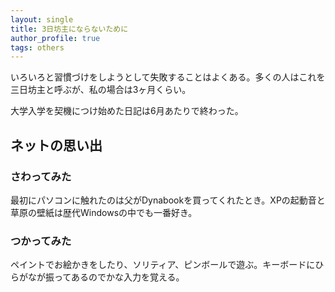 ```yaml
---
layout: single
title: 3日坊主にならないために
author_profile: true
tags: others
---
```


いろいろと習慣づけをしようとして失敗することはよくある。多くの人はこれを三日坊主と呼ぶが、私の場合は3ヶ月くらい。

大学入学を契機につけ始めた日記は6月あたりで終わった。


## ネットの思い出
### さわってみた
最初にパソコンに触れたのは父がDynabookを買ってくれたとき。XPの起動音と草原の壁紙は歴代Windowsの中でも一番好き。

### つかってみた
ペイントでお絵かきをしたり、ソリティア、ピンボールで遊ぶ。キーボードにひらがなが振ってあるのでかな入力を覚える。




